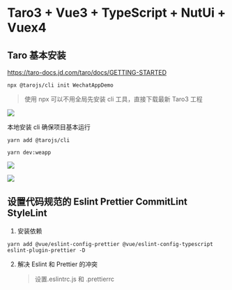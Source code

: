 # Taro3 + Vue3 + TypeScript + NutUi + Vuex4

## Taro 基本安装

https://taro-docs.jd.com/taro/docs/GETTING-STARTED

```shell
npx @tarojs/cli init WechatAppDemo
```

> 使用 npx 可以不用全局先安装 cli 工具，直接下载最新 Taro3 工程

![](https://tva1.sinaimg.cn/large/008i3skNgy1gwcc2zv9q1j313i0tsjxp.jpg)

本地安装 cli 确保项目基本运行

```shell
yarn add @tarojs/cli

yarn dev:weapp
```

![](https://tva1.sinaimg.cn/large/008i3skNgy1gwcdty8l85j312f0u075v.jpg)

![](https://tva1.sinaimg.cn/large/008i3skNgy1gwcdvk32z9j31hc0u00vc.jpg)

## 设置代码规范的 Eslint Prettier CommitLint StyleLint

1. 安装依赖

```shell
yarn add @vue/eslint-config-prettier @vue/eslint-config-typescript eslint-plugin-prettier -D
```

2. 解决 Eslint 和 Prettier 的冲突
   > 设置.eslintrc.js 和 .prettierrc
